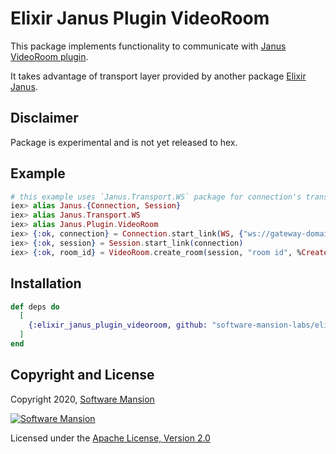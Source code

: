 # Elixir Janus Plugin VideoRoom

This package implements functionality to communicate with [Janus VideoRoom plugin](https://janus.conf.meetecho.com/docs/videoroom.html).

It takes advantage of transport layer provided by another package [Elixir Janus](https://github.com/software-mansion-labs/elixir-janus).

## Disclaimer
Package is experimental and is not yet released to hex.

## Example

```elixir
# this example uses `Janus.Transport.WS` package for connection's transport and arbitrary `CustomHandler` module that implements `Janus.Handler` behaviour.
iex> alias Janus.{Connection, Session}
iex> alias Janus.Transport.WS
iex> alias Janus.Plugin.VideoRoom
iex> {:ok, connection} = Connection.start_link(WS, {"ws://gateway-domain:8188", WS.Adapters.WebSockex, []}, CustomHandler, {}, [])
iex> {:ok, session} = Session.start_link(connection)
iex> {:ok, room_id} = VideoRoom.create_room(session, "room id", %CreateRoomProperties{description: "test videoroom"}, "some admin key", "some room secret")
```

## Installation

```elixir
def deps do
  [
    {:elixir_janus_plugin_videoroom, github: "software-mansion-labs/elixir-janus-plugin-videoroom"}
  ]
end
```

## Copyright and License

Copyright 2020, [Software Mansion](https://swmansion.com/?utm_source=git&utm_medium=readme&utm_campaign=elixir-janus-plugin-videoroom)

[![Software Mansion](https://logo.swmansion.com/logo?color=white&variant=desktop&width=200&tag=elixir-janus-plugin-videoroom)](https://swmansion.com/?utm_source=git&utm_medium=readme&utm_campaign=elixir-janus-plugin-videoroom)

Licensed under the [Apache License, Version 2.0](LICENSE)
